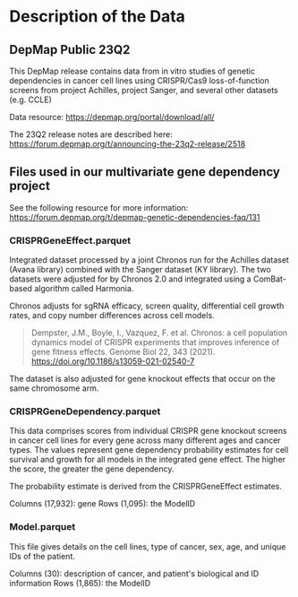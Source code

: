 # Description of the Data

## DepMap Public 23Q2

This DepMap release contains data from in vitro studies of genetic dependencies in cancer cell lines using CRISPR/Cas9 loss-of-function screens from project Achilles, project Sanger, and several other datasets (e.g. CCLE)

Data resource:
https://depmap.org/portal/download/all/

The 23Q2 release notes are described here: https://forum.depmap.org/t/announcing-the-23q2-release/2518

## Files used in our multivariate gene dependency project

See the following resource for more information: https://forum.depmap.org/t/depmap-genetic-dependencies-faq/131

### CRISPRGeneEffect.parquet

Integrated dataset processed by a joint Chronos run for the Achilles dataset (Avana library) combined with the Sanger dataset (KY library).
The two datasets were adjusted for by Chronos 2.0 and integrated using a ComBat-based algorithm called Harmonia.

Chronos adjusts for sgRNA efficacy, screen quality, differential cell growth rates, and copy number differences across cell models.

> Dempster, J.M., Boyle, I., Vazquez, F. et al. Chronos: a cell population dynamics model of CRISPR experiments that improves inference of gene fitness effects. Genome Biol 22, 343 (2021). https://doi.org/10.1186/s13059-021-02540-7

The dataset is also adjusted for gene knockout effects that occur on the same chromosome arm.

### CRISPRGeneDependency.parquet

This data comprises scores from individual CRISPR gene knockout screens in cancer cell lines for every gene across many different ages and cancer types.
The values represent gene dependency probability estimates for cell survival and growth for all models in the integrated gene effect.
The higher the score, the greater the gene dependency. 

The probability estimate is derived from the CRISPRGeneEffect estimates.

Columns (17,932): gene
Rows (1,095): the ModelID

### Model.parquet

This file gives details on the cell lines, type of cancer, sex, age, and unique IDs of the patient.

Columns (30): description of cancer, and patient's biological and ID information
Rows (1,865): the ModelID
